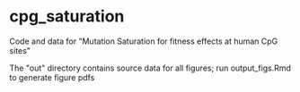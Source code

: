 # cpg_saturation
Code and data for "Mutation Saturation for fitness effects at human CpG sites"

The "out" directory contains source data for all figures; run output_figs.Rmd to generate figure pdfs
